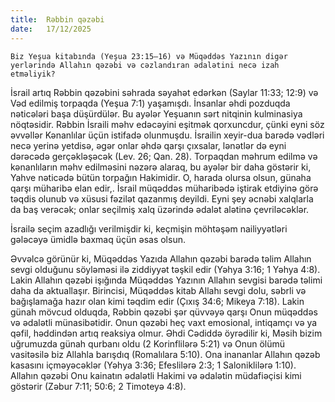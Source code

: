 ```yaml
---
title:  Rəbbin qəzəbi
date:   17/12/2025
---
```


`Biz Yeşua kitabında (Yeşua 23:15–16) və Müqəddəs Yazının digər yerlərində Allahın qəzəbi və cəzlandıran ədalətini necə izah etməliyik?`

İsrail artıq Rəbbin qəzəbini səhrada səyahət edərkən (Saylar 11:33; 12:9) və Vəd edilmiş torpaqda (Yeşua 7:1) yaşamışdı. İnsanlar əhdi pozduqda nəticələri başa düşürdülər. Bu ayələr Yeşuanın sərt nitqinin kulminasiya nöqtəsidir. Rəbbin İsraili məhv edəcəyini eşitmək qorxuncdur, çünki eyni söz əvvəllər Kənanlılar üçün istifadə olunmuşdu. İsrailin xeyir-dua barədə vədləri necə yerinə yetdisə, əgər onlar əhdə qarşı çıxsalar, lənətlər də eyni dərəcədə gerçəkləşəcək (Lev. 26; Qan. 28). Torpaqdan məhrum edilmə və kənanlıların məhv edilməsini nəzərə alaraq, bu ayələr bir daha göstərir ki, Yahve nəticədə bütün torpağın Hakimidir. O, harada olursa olsun, günaha qarşı müharibə elan edir,. İsrail müqəddəs müharibədə iştirak etdiyinə görə təqdis olunub və xüsusi fəzilət qazanmış deyildi. Eyni şey əcnəbi xalqlarla da baş verəcək; onlar seçilmiş xalq üzərində ədalət alətinə çevriləcəklər.

İsrailə seçim azadlığı verilmişdir ki, keçmişin möhtəşəm nailiyyətləri gələcəyə ümidlə baxmaq üçün əsas olsun.

Əvvəlcə görünür ki, Müqəddəs Yazıda Allahın qəzəbi barədə təlim Allahın sevgi olduğunu söyləməsi ilə ziddiyyət təşkil edir (Yəhya 3:16; 1 Yəhya 4:8). Lakin Allahın qəzəbi işığında Müqəddəs Yazının Allahın sevgisi barədə təlimi daha da aktuallaşır. Birincisi, Müqəddəs kitab Allahı sevgi dolu, səbrli və bağışlamağa hazır olan kimi təqdim edir (Çıxış 34:6; Mikeya 7:18). Lakin günah mövcud olduqda, Rəbbin qəzəbi şər qüvvəyə qarşı Onun müqəddəs və ədalətli münasibətidir. Onun qəzəbi heç vaxt emosional, intiqamçı və ya qəfil, həddindən artıq reaksiya olmur. Əhdi Cədiddə öyrədilir ki, Məsih bizim uğrumuzda günah qurbanı oldu (2 Korinflilərə 5:21) və Onun ölümü vasitəsilə biz Allahla barışdıq (Romalılara 5:10). Ona inananlar Allahın qəzəb kasasını içməyəcəklər (Yəhya 3:36; Efeslilərə 2:3; 1 Saloniklilərə 1:10). Allahın qəzəbi Onu kainatın ədalətli Hakimi və ədalətin müdafiəçisi kimi göstərir (Zəbur 7:11; 50:6; 2 Timoteyə 4:8).